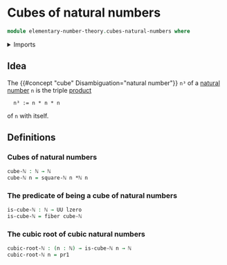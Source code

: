 # Cubes of natural numbers

```agda
module elementary-number-theory.cubes-natural-numbers where
```

<details><summary>Imports</summary>

```agda
open import elementary-number-theory.multiplication-natural-numbers
open import elementary-number-theory.natural-numbers
open import elementary-number-theory.squares-natural-numbers

open import foundation.dependent-pair-types
open import foundation.fibers-of-maps
open import foundation.universe-levels
```

</details>

## Idea

The {{#concept "cube" Disambiguation="natural number"}} `n³` of a
[natural number](elementary-number-theory.natural-numbers.md) `n` is the triple
[product](elementary-number-theory.multiplication-natural-numbers.md)

```text
  n³ := n * n * n
```

of `n` with itself.

## Definitions

### Cubes of natural numbers

```agda
cube-ℕ : ℕ → ℕ
cube-ℕ n = square-ℕ n *ℕ n
```

### The predicate of being a cube of natural numbers

```agda
is-cube-ℕ : ℕ → UU lzero
is-cube-ℕ = fiber cube-ℕ
```

### The cubic root of cubic natural numbers

```agda
cubic-root-ℕ : (n : ℕ) → is-cube-ℕ n → ℕ
cubic-root-ℕ n = pr1
```
